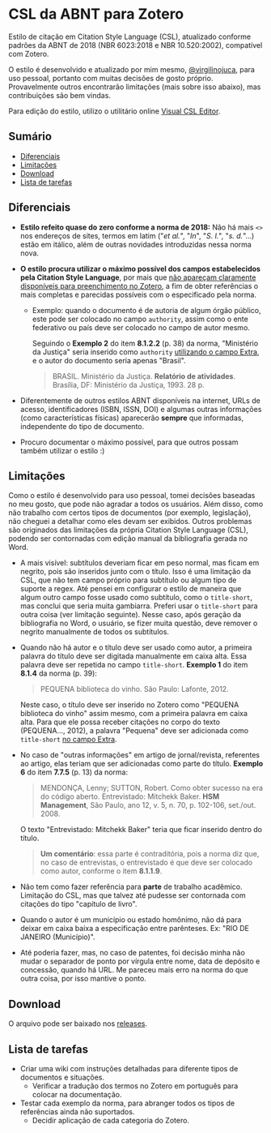 # CSL da ABNT para Zotero
Estilo de citação em Citation Style Language (CSL), atualizado conforme padrões da ABNT de 2018 (NBR 6023:2018 e NBR 10.520:2002), compatível com Zotero.

O estilo é desenvolvido e atualizado por mim mesmo, [@virgilinojuca](https://github.com/virgilinojuca), para uso pessoal, portanto com muitas decisões de gosto próprio. Provavelmente outros encontrarão limitações (mais sobre isso abaixo), mas contribuições são bem vindas.

Para edição do estilo, utilizo o utilitário online [Visual CSL Editor](https://editor.citationstyles.org/visualEditor/).

## Sumário

* [Diferenciais](#diferenciais)
* [Limitações](#limitações)
* [Download](#download)
* [Lista de tarefas](#lista-de-tarefas)

## Diferenciais

* __Estilo refeito quase do zero conforme a norma de 2018:__ Não há mais `<>` nos endereços de sites, termos em latim ("_et al._", "_In_", "_S. l._", "_s. d._"...) estão em itálico, além de outras novidades introduzidas nessa norma nova.

* __O estilo procura utilizar o máximo possível dos campos estabelecidos pela Citation Style Language__, por mais que [não apareçam claramente disponíveis para preenchimento no Zotero](https://www.zotero.org/support/kb/item_types_and_fields#citing_fields_from_extra), a fim de obter referências o mais completas e parecidas possíveis com o especificado pela norma.

	* Exemplo: quando o documento é de autoria de algum órgão público, este pode ser colocado no campo `authority`, assim como o ente federativo ou país deve ser colocado no campo de autor mesmo.
	
		Seguindo o __Exemplo 2__ do item __8.1.2.2__ (p. 38) da norma, "Ministério da Justiça" seria inserido como `authority` [utilizando o campo Extra](https://www.zotero.org/support/kb/item_types_and_fields#citing_fields_from_extra), e o autor do documento seria apenas "Brasil".
	
		> BRASIL. Ministério da Justiça. __Relatório de atividades__. Brasília, DF: Ministério da Justiça, 1993. 28 p.

* Diferentemente de outros estilos ABNT disponíveis na internet, URLs de acesso, identificadores (ISBN, ISSN, DOI) e algumas outras informações (como características físicas) aparecerão __sempre__ que informadas, independente do tipo de documento.

* Procuro documentar o máximo possível, para que outros possam também utilizar o estilo :)

## Limitações

Como o estilo é desenvolvido para uso pessoal, tomei decisões baseadas no meu gosto, que pode não agradar a todos os usuários. Além disso, como não trabalho com certos tipos de documentos (por exemplo, legislação), não cheguei a detalhar como eles devam ser exibidos. Outros problemas são originados das limitações da própria Citation Style Language (CSL), podendo ser contornadas com edição manual da bibliografia gerada no Word.

* A mais visível: subtítulos deveriam ficar em peso normal, mas ficam em negrito, pois são inseridos junto com o título. Isso é uma limitação da CSL, que não tem campo próprio para subtítulo ou algum tipo de suporte a regex. Até pensei em configurar o estilo de maneira que algum outro campo fosse usado como subtítulo, como o `title-short`, mas conclui que seria muita gambiarra. Preferi usar o `title-short` para outra coisa (ver limitação seguinte). Nesse caso, após geração da bibliografia no Word, o usuário, se fizer muita questão, deve remover o negrito manualmente de todos os subtítulos.

* Quando não há autor e o título deve ser usado como autor, a primeira palavra do título deve ser digitada manualmente em caixa alta. Essa palavra deve ser repetida no campo `title-short`. __Exemplo 1__ do item __8.1.4__ da norma (p. 39):

	>PEQUENA biblioteca do vinho. São Paulo: Lafonte, 2012.
	
	Neste caso, o título deve ser inserido no Zotero como "PEQUENA biblioteca do vinho" assim mesmo, com a primeira palavra em caixa alta. Para que ele possa receber citações no corpo do texto (PEQUENA..., 2012), a palavra "Pequena" deve ser adicionada como `title-short` [no campo Extra](https://www.zotero.org/support/kb/item_types_and_fields#citing_fields_from_extra).

* No caso de "outras informações" em artigo de jornal/revista, referentes ao artigo, elas teriam que ser adicionadas como parte do título. __Exemplo 6__ do item __7.7.5__ (p. 13) da norma:

	> MENDONÇA, Lenny; SUTTON, Robert. Como obter sucesso na era do código aberto. Entrevistado: Mitchekk Baker. __HSM Management__, São Paulo, ano 12, v. 5, n. 70, p. 102-106, set./out. 2008.
	
	O texto "Entrevistado: Mitchekk Baker" teria que ficar inserido dentro do título.
	
	> __Um comentário__: essa parte é contraditória, pois a norma diz que, no caso de entrevistas, o entrevistado é que deve ser colocado como autor, conforme o item __8.1.1.9__.
	
* Não tem como fazer referência para __parte__ de trabalho acadêmico. Limitação do CSL, mas que talvez até pudesse ser contornada com citações do tipo "capítulo de livro".

* Quando o autor é um município ou estado homônimo, não dá para deixar em caixa baixa a especificação entre parênteses. Ex: "RIO DE JANEIRO (Município)".

*  Até poderia fazer, mas, no caso de patentes, foi decisão minha não mudar o separador de ponto por vírgula entre nome, data de depósito e concessão, quando há URL. Me pareceu mais erro na norma do que outra coisa, por isso mantive o ponto.

## Download
O arquivo pode ser baixado nos [releases](https://github.com/virgilinojuca/csl-abnt/releases).

## Lista de tarefas
* Criar uma wiki com instruções detalhadas para diferente tipos de documentos e situações.
	* Verificar a tradução dos termos no Zotero em português para colocar na documentação.
* Testar cada exemplo da norma, para abranger todos os tipos de referências ainda não suportados.
	* Decidir aplicação de cada categoria do Zotero.
